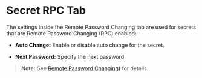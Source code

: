 [title]: # (Secret RPC Tab)
[tags]: # (Remote Passowrd Changing,RPC)
[priority]: # (60)

# Secret RPC Tab

The settings inside the Remote Password Changing tab are used for secrets that are Remote Password Changing (RPC) enabled:

- **Auto Change:** Enable or disable auto change for the secret.

- **Next Password:** Specify the next password

> **Note:** See [Remote Password Changing)](../../../remote-password-changing/index.md) for details.
